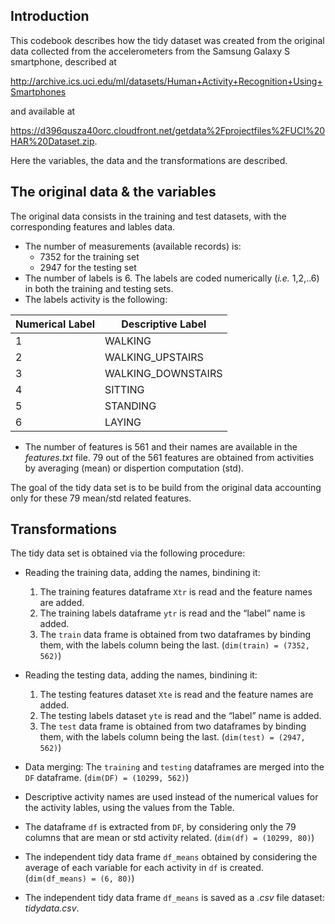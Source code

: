 ## Introduction

This codebook describes how the tidy dataset was created from the
original data collected from the accelerometers from the Samsung Galaxy
S smartphone, described at

<http://archive.ics.uci.edu/ml/datasets/Human+Activity+Recognition+Using+Smartphones>

and available at

<https://d396qusza40orc.cloudfront.net/getdata%2Fprojectfiles%2FUCI%20HAR%20Dataset.zip>.

Here the variables, the data and the transformations are described.

## The original data & the variables

The original data consists in the training and test datasets, with the
corresponding features and lables data.

-   The number of measurements (available records) is:
    -   7352 for the training set
    -   2947 for the testing set  
-   The number of labels is 6. The labels are coded numerically (*i.e.*
    1,2,..6) in both the training and testing sets.
-   The labels activity is the following:

<table>
<thead>
<tr class="header">
<th>Numerical Label</th>
<th>Descriptive Label</th>
</tr>
</thead>
<tbody>
<tr class="odd">
<td>1</td>
<td>WALKING</td>
</tr>
<tr class="even">
<td>2</td>
<td>WALKING_UPSTAIRS</td>
</tr>
<tr class="odd">
<td>3</td>
<td>WALKING_DOWNSTAIRS</td>
</tr>
<tr class="even">
<td>4</td>
<td>SITTING</td>
</tr>
<tr class="odd">
<td>5</td>
<td>STANDING</td>
</tr>
<tr class="even">
<td>6</td>
<td>LAYING</td>
</tr>
</tbody>
</table>

-   The number of features is 561 and their names are available in the
    *features.txt* file. 79 out of the 561 features are obtained from
    activities by averaging (mean) or dispertion computation (std).

The goal of the tidy data set is to be build from the original data
accounting only for these 79 mean/std related features.

## Transformations

The tidy data set is obtained via the following procedure:

-   Reading the training data, adding the names, bindining it:

    1.  The training features dataframe `Xtr` is read and the feature
        names are added.
    2.  The training labels dataframe `ytr` is read and the “label” name
        is added.
    3.  The `train` data frame is obtained from two dataframes by
        binding them, with the labels column being the last.
        (`dim(train) = (7352, 562)`)

-   Reading the testing data, adding the names, bindining it:

    1.  The testing features dataset `Xte` is read and the feature names
        are added.
    2.  The testing labels dataset `yte` is read and the “label” name is
        added.
    3.  The `test` data frame is obtained from two dataframes by binding
        them, with the labels column being the last.
        (`dim(test) = (2947, 562)`)

-   Data merging: The `training` and `testing` dataframes are merged
    into the `DF` dataframe. (`dim(DF) = (10299, 562)`)

-   Descriptive activity names are used instead of the numerical values
    for the activity lables, using the values from the Table.

-   The dataframe `df` is extracted from `DF`, by considering only the
    79 columns that are mean or std activity related.
    (`dim(df) = (10299, 80)`)

-   The independent tidy data frame `df_means` obtained by considering
    the average of each variable for each activity in `df` is created.
    (`dim(df_means) = (6, 80)`)

-   The independent tidy data frame `df_means` is saved as a *.csv* file
    dataset: *tidydata.csv*.
